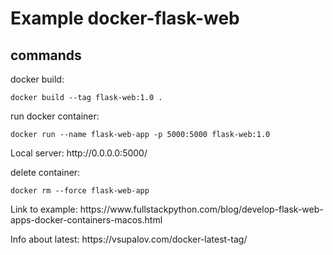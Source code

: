 # Example docker-flask-web

<h2>commands</h2>

<p>docker build:</p>
<pre><code>docker build --tag flask-web:1.0 .</code></pre>

<p>run docker container:</p>
<pre><code>docker run --name flask-web-app -p 5000:5000 flask-web:1.0</code></pre>
<p>Local server: http://0.0.0.0:5000/</p>

<p>delete container:</p>
<pre><code>docker rm --force flask-web-app</code></pre>


<p>Link to example: https://www.fullstackpython.com/blog/develop-flask-web-apps-docker-containers-macos.html</p>
<p>Info about latest: https://vsupalov.com/docker-latest-tag/</p>
